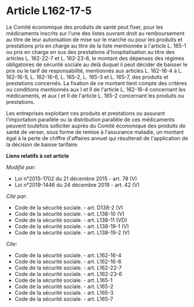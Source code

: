 # Article L162-17-5

Le Comité économique des produits de santé peut fixer, pour les médicaments inscrits sur l'une des listes ouvrant droit au
remboursement au titre de leur autorisation de mise sur le marché ou pour les produits et prestations pris en charge au titre
de la liste mentionnée à l'article L. 165-1 ou pris en charge en sus des prestations d'hospitalisation au titre des articles
L. 162-22-7 et L. 162-23-6, le montant des dépenses des régimes obligatoires de sécurité sociale au delà duquel il peut
décider de baisser le prix ou le tarif de responsabilité, mentionnés aux articles L. 162-16-4 à L. 162-16-5, L. 162-16-6, L.
165-2, L. 165-3 et L. 165-7, des produits et prestations concernés. La fixation de ce montant tient compte des critères ou
conditions mentionnés aux I et II de l'article L. 162-16-4 concernant les médicaments, et aux I et II de l'article L. 165-2
concernant les produits ou prestations.

Les entreprises exploitant ces produits et prestations ou assurant l'importation parallèle ou la distribution parallèle de
ces médicaments peuvent toutefois solliciter auprès du Comité économique des produits de santé de verser, sous forme de
remise à l'assurance maladie, un montant égal à la perte de chiffre d'affaires annuel qui résulterait de l'application de la
décision de baisse tarifaire.

**Liens relatifs à cet article**

_Modifié par_:

  - Loi n°2015-1702 du 21 décembre 2015 - art. 78 (V)
  - Loi n°2019-1446 du 24 décembre 2019 - art. 42 (V)

_Cité par_:

  - Code de la sécurité sociale. - art. D138-2 (V)
  - Code de la sécurité sociale. - art. L138-10 (V)
  - Code de la sécurité sociale. - art. L138-11 (VD)
  - Code de la sécurité sociale. - art. L138-19-1 (V)
  - Code de la sécurité sociale. - art. L138-19-2 (V)

_Cite_:

  - Code de la sécurité sociale. - art. L162-16-4
  - Code de la sécurité sociale. - art. L162-16-6
  - Code de la sécurité sociale. - art. L162-22-7
  - Code de la sécurité sociale. - art. L162-23-6
  - Code de la sécurité sociale. - art. L165-1
  - Code de la sécurité sociale. - art. L165-2
  - Code de la sécurité sociale. - art. L165-3
  - Code de la sécurité sociale. - art. L165-7
